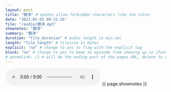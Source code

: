 ```yaml
---
layout: post
title: "體清" # quotes allow forbidden characters like the colon
date: "2021-01-03 09:15:16"
file: "/audio/體清.mp3"
shownotes: "體清"
summary: "體清"
duration: "file_duration" # audio length in min:sec
length: "file_length" # filesize in bytes
explicit: "no" # change to yes to flag with the explicit tag
block: "no" # change to yes to keep an episode from showing up in iTunes
# permalink: /1 # will be the ending part of the pages URL, delete to default to the title
---
```


<audio controls>
<source src="{{site.url}}{{site.baseurl}}{{ page.file }}" type="audio/x-mp3">
Your browser does not support the audio element.
</audio>
{{ page.shownotes }}
